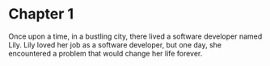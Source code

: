 # Chapter 1

Once upon a time, in a bustling city, there lived a software developer named Lily. Lily loved her job as a software developer, but one day, she encountered a problem that would change her life forever.
